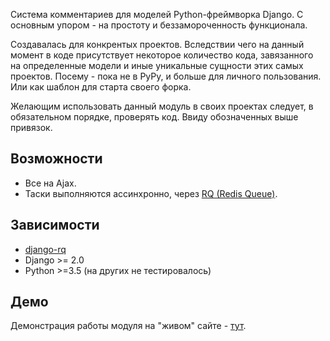 Система комментариев для моделей Python-фреймворка Django. С основным упором - на простоту и беззамороченность функционала.

Создавалась для конкрентых проектов. Вследствии чего на данный момент в коде присутствует некоторое количество кода, завязанного на определенные модели и иные уникальные сущности этих самых проектов. Посему - пока не в PyPy, и больше для личного пользования. Или как шаблон для старта своего форка.

Желающим использовать данный модуль в своих проектах следует, в обязательном порядке, проверять код. Ввиду обозначенных выше привязок.

## Возможности

- Все на Ajax.
- Таски выполняются ассинхронно, через [RQ (Redis Queue)](https://python-rq.org/).

## Зависимости

- [django-rq](https://github.com/rq/django-rq)
- Django >= 2.0
- Python >=3.5 (на других не тестировалось)

## Демо

Демонстрация работы модуля на "живом" сайте - [тут](https://turfront.ru/pub-233#comments).
